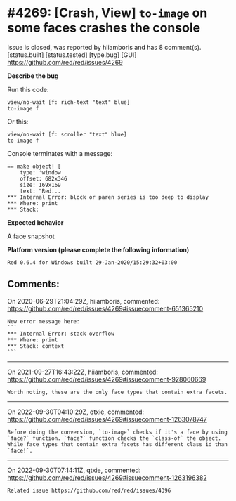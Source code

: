
#4269: [Crash, View] `to-image` on some faces crashes the console
================================================================================
Issue is closed, was reported by hiiamboris and has 8 comment(s).
[status.built] [status.tested] [type.bug] [GUI]
<https://github.com/red/red/issues/4269>

**Describe the bug**

Run this code:
```
view/no-wait [f: rich-text "text" blue]
to-image f
```
Or this:
```
view/no-wait [f: scroller "text" blue]
to-image f
```
Console terminates with a message:
```
== make object! [
    type: 'window
    offset: 682x346
    size: 169x169
    text: "Red...
*** Internal Error: block or paren series is too deep to display
*** Where: print
*** Stack:
```

**Expected behavior**

A face snapshot

**Platform version (please complete the following information)**
```
Red 0.6.4 for Windows built 29-Jan-2020/15:29:32+03:00
```



Comments:
--------------------------------------------------------------------------------

On 2020-06-29T21:04:29Z, hiiamboris, commented:
<https://github.com/red/red/issues/4269#issuecomment-651365210>

    New error message here:
    ```
    *** Internal Error: stack overflow
    *** Where: print
    *** Stack: context 
    ```

--------------------------------------------------------------------------------

On 2021-09-27T16:43:22Z, hiiamboris, commented:
<https://github.com/red/red/issues/4269#issuecomment-928060669>

    Worth noting, these are the only face types that contain extra facets.

--------------------------------------------------------------------------------

On 2022-09-30T04:10:29Z, qtxie, commented:
<https://github.com/red/red/issues/4269#issuecomment-1263078747>

    Before doing the conversion, `to-image` checks if it's a face by using `face?` function. `face?` function checks the `class-of` the object. While face types that contain extra facets has different class id than `face!`.

--------------------------------------------------------------------------------

On 2022-09-30T07:14:11Z, qtxie, commented:
<https://github.com/red/red/issues/4269#issuecomment-1263196382>

    Related issue https://github.com/red/red/issues/4396

